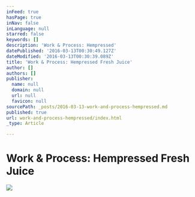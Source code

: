 ```yaml
---
inFeed: true
hasPage: true
inNav: false
inLanguage: null
starred: false
keywords: []
description: 'Work & Process: Hempressed'
datePublished: '2016-03-13T00:30:49.127Z'
dateModified: '2016-03-13T00:30:39.089Z'
title: 'Work & Process: Hempressed Fresh Juice'
author: []
authors: []
publisher:
  name: null
  domain: null
  url: null
  favicon: null
sourcePath: _posts/2016-03-13-work-and-process-hempressed.md
published: true
url: work-and-process-hempressed/index.html
_type: Article

---
```

# Work & Process: Hempressed Fresh Juice
![](https://the-grid-user-content.s3-us-west-2.amazonaws.com/471a2d88-13fd-44d1-ae2b-b9389c885c58.png)